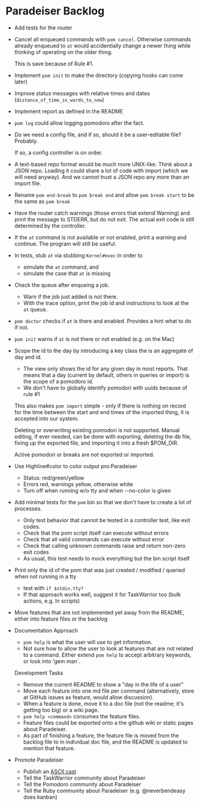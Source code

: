 # Paradeiser Backlog

* Add tests for the router

* Cancel all enqueued commands with `pom cancel`. Otherwise commands already enqueued to `at` would accidentially change a newer thing while thinking of operating on the older thing.

  This is save because of Rule #1.

* Implement `pom init` to make the directory (copying hooks can come later)

* Improve status messages with relative times and dates (`distance_of_time_in_words_to_now`)

* Implement report as defined in the README

* `pom log` could allow logging pomodoro after the fact.

* Do we need a config file, and if so, should it be a user-editable file? Probably.

  If so, a config controller is on order.

* A text-based repo format would be much more UNIX-like. Think about a JSON repo. Loading it could share a lot of code with import (which we will need anyway). And we cannot trust a JSON repo any more than an import file.

* Rename `pom end-break` to `pom break end` and allow `pom break start` to be the same as `pom break`

* Have the router catch warnings (those errors that extend Warning) and print the message to STDERR, but do not exit. The actual exit code is still determined by the controller.

* If the `at` command is not available or not enabled, print a warning and continue. The program will still be useful.

* In tests, stub `at` via stubbing `Kernel#exec` in order to
  - simulate the `at` command, and
  - simulate the case that `at` is missing

* Check the queue after enqueing a job.
  - Warn if the job just added is not there.
  - With the trace option, print the job id and instructions to look at the `at` queue.

* `pom doctor` checks if `at` is there and enabled. Provides a hint what to do if not.

* `pom init` warns if `at` is not there or not enabled (e.g. on the Mac)

* Scope the id to the day by introducing a key class the is an aggregate of day and id.
  - The view only shows the id for any given day in most reports. That means that a day (current by default, others in queries or import) is the scope of a pomodoro id.
  - We don't have to globally identify pomodori with uuids because of rule #1

  This also makes `pom import` simple - only if there is nothing on record for the time between the start and end times of the imported thing, it is accepted into our system.

  Deleting or overwriting existing pomodori is not supported. Manual editing, if ever needed, can be done with exporting, deleting the db file, fixing up the exported file, and importing it into a fresh $POM_DIR.

  Active pomodori or breaks are not exported or imported.

* Use Highline#color to color output pro:Paradeiser
  - Status: red/green/yellow
  - Errors red, warnings yellow, otherwise white
  - Turn off when running w/o tty and when --no-color is given

* Add minimal tests for the `pom` bin so that we don't have to create a lot of processes.
  - Only test behavior that cannot be tested in a controller test, like exit codes.
  - Check that the pom script itself can execute without errors
  - Check that all valid commands can execute without error
  - Check that calling unknown commands raise and return non-zero exit codes
  - As usual, this test needs to mock everything but the bin script itself

* Print only the id of the pom that was just created / modified / queried when not running in a tty
  - test with `if $stdin.tty?`
  - If that approach works well, suggest it for TaskWarrior too (bulk actions, e.g. In scripts)

*  Move features that are not implemented yet away from the README, either into feature files or the backlog

* Documentation Approach
  - `pom help` is what the user will use to get information.
  - Not sure how to allow the user to look at features that are not related to a command. Either extend `pom help` to accept arbitrary keywords, or look into 'gem man`.

  Development Tasks

  - Remove the current README to show a "day in the life of a user"
  - Move each feature into one md file per command (alternatively, store at GitHub issues as feature, would allow discussion).
  - When a feature is done, move it to a doc file (not the readme; it's getting too big) or a wiki page.
  - `pom help <command>` consumes the feature files.
  - Feature files could be exported onto a the github wiki or static pages about Paradeiser.
  - As part of finishing a feature, the feature file is moved from the backlog file to in individual doc file, and the README is updated to mention that feature.

* Promote Paradeiser
  - Publish an [ASCII cast](http://ascii.io/)
  - Tell the TaskWarrior community about Paradeiser
  - Tell the Pomodoro community about Paradeiser
  - Tell the Ruby community about Paradeiser (e.g. @neverbendeasy does kanban)
